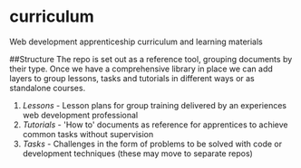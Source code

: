 # curriculum
Web development apprenticeship curriculum and learning materials

##Structure
The repo is set out as a reference tool, grouping documents by their type. Once we have a comprehensive library in place we can add layers to group lessons, tasks and tutorials in different ways or as standalone courses.
1. *Lessons* - Lesson plans for group training delivered by an experiences web development professional
2. *Tutorials* - 'How to' documents as reference for apprentices to achieve common tasks without supervision
3. *Tasks* - Challenges in the form of problems to be solved with code or development techniques (these may move to separate repos)
